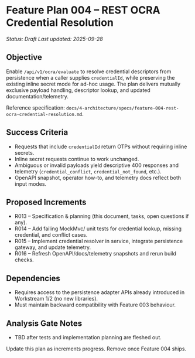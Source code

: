 # Feature Plan 004 – REST OCRA Credential Resolution

_Status: Draft_
_Last updated: 2025-09-28_

## Objective
Enable `/api/v1/ocra/evaluate` to resolve credential descriptors from persistence when a caller supplies `credentialId`, while preserving the existing inline secret mode for ad-hoc usage. The plan delivers mutually exclusive payload handling, descriptor lookup, and updated documentation/telemetry.

Reference specification: `docs/4-architecture/specs/feature-004-rest-ocra-credential-resolution.md`.

## Success Criteria
- Requests that include `credentialId` return OTPs without requiring inline secrets.
- Inline secret requests continue to work unchanged.
- Ambiguous or invalid payloads yield descriptive 400 responses and telemetry (`credential_conflict`, `credential_not_found`, etc.).
- OpenAPI snapshot, operator how-to, and telemetry docs reflect both input modes.

## Proposed Increments
- R013 – Specification & planning (this document, tasks, open questions if any).
- R014 – Add failing MockMvc/ unit tests for credential lookup, missing credential, and conflict cases.
- R015 – Implement credential resolver in service, integrate persistence gateway, and update telemetry.
- R016 – Refresh OpenAPI/docs/telemetry snapshots and rerun build checks.

## Dependencies
- Requires access to the persistence adapter APIs already introduced in Workstream 1/2 (no new libraries).
- Must maintain backward compatibility with Feature 003 behaviour.

## Analysis Gate Notes
- TBD after tests and implementation planning are fleshed out.

Update this plan as increments progress. Remove once Feature 004 ships.

